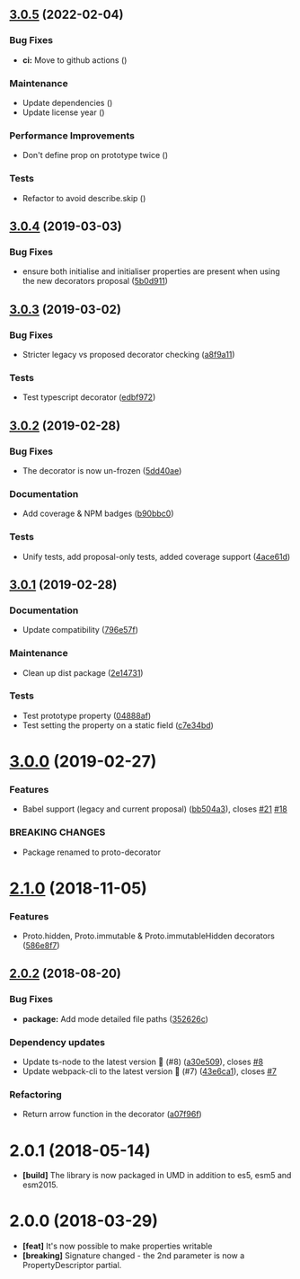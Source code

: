 ## [3.0.5](https://github.com/Alorel/typescript-proto-decorator/compare/3.0.4...3.0.5) (2022-02-04)


### Bug Fixes

* **ci:** Move to github actions ([](https://github.com/Alorel/typescript-proto-decorator/commit/a8ae688))


### Maintenance

* Update dependencies ([](https://github.com/Alorel/typescript-proto-decorator/commit/7771769))
* Update license year ([](https://github.com/Alorel/typescript-proto-decorator/commit/347a67a))


### Performance Improvements

* Don't define prop on prototype twice ([](https://github.com/Alorel/typescript-proto-decorator/commit/2ce6364))


### Tests

* Refactor to avoid describe.skip ([](https://github.com/Alorel/typescript-proto-decorator/commit/43e5784))

## [3.0.4](https://github.com/Alorel/typescript-proto-decorator/compare/3.0.3...3.0.4) (2019-03-03)


### Bug Fixes

* ensure both initialise and initialiser properties are present when using the new decorators proposal ([5b0d911](https://github.com/Alorel/typescript-proto-decorator/commit/5b0d911))

## [3.0.3](https://github.com/Alorel/typescript-proto-decorator/compare/3.0.2...3.0.3) (2019-03-02)


### Bug Fixes

* Stricter legacy vs proposed decorator checking ([a8f9a11](https://github.com/Alorel/typescript-proto-decorator/commit/a8f9a11))


### Tests

* Test typescript decorator ([edbf972](https://github.com/Alorel/typescript-proto-decorator/commit/edbf972))

## [3.0.2](https://github.com/Alorel/typescript-proto-decorator/compare/3.0.1...3.0.2) (2019-02-28)


### Bug Fixes

* The decorator is now un-frozen ([5dd40ae](https://github.com/Alorel/typescript-proto-decorator/commit/5dd40ae))


### Documentation

* Add coverage & NPM badges ([b90bbc0](https://github.com/Alorel/typescript-proto-decorator/commit/b90bbc0))


### Tests

* Unify tests, add proposal-only tests, added coverage support ([4ace61d](https://github.com/Alorel/typescript-proto-decorator/commit/4ace61d))

## [3.0.1](https://github.com/Alorel/typescript-proto-decorator/compare/3.0.0...3.0.1) (2019-02-28)


### Documentation

* Update compatibility ([796e57f](https://github.com/Alorel/typescript-proto-decorator/commit/796e57f))


### Maintenance

* Clean up dist package ([2e14731](https://github.com/Alorel/typescript-proto-decorator/commit/2e14731))


### Tests

* Test prototype property ([04888af](https://github.com/Alorel/typescript-proto-decorator/commit/04888af))
* Test setting the property on a static field ([c7e34bd](https://github.com/Alorel/typescript-proto-decorator/commit/c7e34bd))

# [3.0.0](https://github.com/Alorel/typescript-proto-decorator/compare/2.1.0...3.0.0) (2019-02-27)


### Features

* Babel support (legacy and current proposal) ([bb504a3](https://github.com/Alorel/typescript-proto-decorator/commit/bb504a3)), closes [#21](https://github.com/Alorel/typescript-proto-decorator/issues/21) [#18](https://github.com/Alorel/typescript-proto-decorator/issues/18)


### BREAKING CHANGES

* Package renamed to proto-decorator

# [2.1.0](https://github.com/Alorel/typescript-proto-decorator/compare/2.0.2...2.1.0) (2018-11-05)


### Features

* Proto.hidden, Proto.immutable & Proto.immutableHidden decorators ([586e8f7](https://github.com/Alorel/typescript-proto-decorator/commit/586e8f7))

## [2.0.2](https://github.com/Alorel/typescript-proto-decorator/compare/2.0.1...2.0.2) (2018-08-20)


### Bug Fixes

* **package:** Add mode detailed file paths ([352626c](https://github.com/Alorel/typescript-proto-decorator/commit/352626c))


### Dependency updates

* Update ts-node to the latest version 🚀 (#8) ([a30e509](https://github.com/Alorel/typescript-proto-decorator/commit/a30e509)), closes [#8](https://github.com/Alorel/typescript-proto-decorator/issues/8)
* Update webpack-cli to the latest version 🚀 (#7) ([43e6ca1](https://github.com/Alorel/typescript-proto-decorator/commit/43e6ca1)), closes [#7](https://github.com/Alorel/typescript-proto-decorator/issues/7)


### Refactoring

* Return arrow function in the decorator ([a07f96f](https://github.com/Alorel/typescript-proto-decorator/commit/a07f96f))

# 2.0.1 (2018-05-14)

- **[build]** The library is now packaged in UMD in addition to es5, esm5 and esm2015.

# 2.0.0 (2018-03-29)

- **[feat]** It's now possible to make properties writable
- **[breaking]** Signature changed - the 2nd parameter is now a PropertyDescriptor partial.
